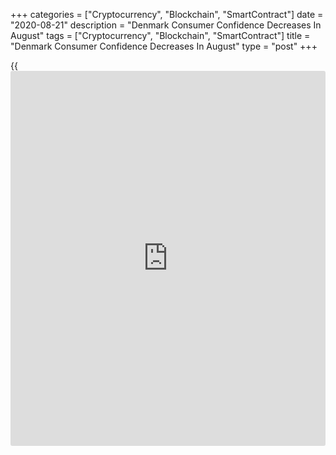 +++
categories = ["Cryptocurrency", "Blockchain", "SmartContract"]
date = "2020-08-21"
description = "Denmark Consumer Confidence Decreases In August"
tags = ["Cryptocurrency", "Blockchain", "SmartContract"]
title = "Denmark Consumer Confidence Decreases In August"
type = "post"
+++

{{<iframe id="large-banner" src="https://www.bounty.group/#slide=21.0" width="100%" height="600" scrolling="no" style="border: 0px solid rgb(216, 221, 230); border-radius: 3px;">}}

Denmark's consumer confidence in August decreased due to the
deterioration in the consumers' expectations of the country's economic
situation, survey data from Statistics Denmark showed on Friday.

The consumer confidence index decreased to -5.5 in August from -2.9 in
July. The average for the past six months was -5.3.

The index measuring consumers' view regarding the future personal
financial situation increased to 12.0 in August from 11.2 in the
preceding month.

The measure reflecting the past personal financial situation fell to 3.1
in August from 3.9 in the prior month.

Households' assessment regarding the general economic situation of the
country over the next year declined to -6.2 in August from 3.0 in July.

The index reflecting the view on the past general economic situation
decreased to -29.0 from -25.4 in July.

Consumers were more negative toward the big purchases in July as the
index fell to -7.6 from -7.5 in the previous month.

They are also expecting an increase, albeit smaller than seen in past
six months, in unemployment over the next year.

For comments and feedback [contact](https://www.playgroundfx.com/contact/): editorial@rtt[news](https://www.letsplayfx.com/blog/forex-news-website/).com

[Economic News][1]

 **What parts of the world are seeing the best (and worst) economic
performances lately? Click[here][2] to check out our [Econ Scorecard][2]
and find out! See up-to-the-moment [ranking](https://www.playgroundfx.com/blog/crypto-exchange-ranking/)s for the best and worst
performers in [GDP][3], [unemployment rate][4], [inflation][5] and much
more.**

   1. www.rtt[news](https://www.letsplayfx.com/blog/forex-news-website/).com/Content/EconomicNews.aspx
   2. www.rtt[news](https://www.letsplayfx.com/blog/forex-news-website/).com/economic-scorecard/world-rank/industrial-production/highest-performance.aspx
   3. www.rtt[news](https://www.letsplayfx.com/blog/forex-news-website/).com/economic-scorecard/world-rank/GDP/highest-performance.aspx
   4. www.rtt[news](https://www.letsplayfx.com/blog/forex-news-website/).com/economic-scorecard/world-rank/unemployment-rate/lowest-performance.aspx
   5. www.rtt[news](https://www.letsplayfx.com/blog/forex-news-website/).com/economic-scorecard/world-rank/CPI/highest-performance.aspx